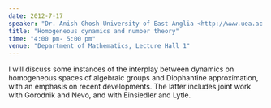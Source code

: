 ```yaml
---
date: 2012-7-17
speaker: "Dr. Anish Ghosh University of East Anglia <http://www.uea.ac.uk/>"
title: "Homogeneous dynamics and number theory"
time: "4:00 pm- 5:00 pm" 
venue: "Department of Mathematics, Lecture Hall 1"
---
```

I will discuss some instances of the interplay between dynamics on homogeneous spaces of algebraic groups and Diophantine approximation, with an emphasis on recent developments. The latter includes joint work with Gorodnik and Nevo, and with Einsiedler and Lytle.
